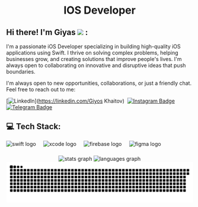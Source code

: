 <h1 align="center">IOS Developer</h1>

## Hi there! I'm Giyas <img src="https://raw.githubusercontent.com/aemmadi/aemmadi/master/wave.gif" width="30px"> :

I'm a passionate iOS Developer specializing in building high-quality iOS applications using Swift. I thrive on solving complex problems, helping businesses grow, and creating solutions that improve people's lives. I'm always open to collaborating on innovative and disruptive ideas that push boundaries. </br>

I'm always open to new opportunities, collaborations, or just a friendly chat. Feel free to reach out to me:

[![LinkedIn](https://img.shields.io/badge/LinkedIn-%230077B5.svg?logo=linkedin&logoColor=white)](https://linkedin.com/Giyos Khaitov) 
[![Instagram Badge](https://img.shields.io/badge/@gyaskhaitov-purple?style=flat&logo=instagram)](https://www.instagram.com/gyaskhaitov)
[![Telegram Badge](https://img.shields.io/badge/@GiyasIOS-blue?style=flat&logo=telegram)](https://t.me/GiyasIOS)


## 💻 Tech Stack:

<div align="left">
  <img src="https://cdn.jsdelivr.net/gh/devicons/devicon/icons/swift/swift-original.svg" height="30" alt="swift logo"  />
  <img width="12" />
  <img src="https://cdn.jsdelivr.net/gh/devicons/devicon/icons/xcode/xcode-original.svg" height="30" alt="xcode logo"  />
  <img width="12" />
  <img src="https://cdn.jsdelivr.net/gh/devicons/devicon/icons/firebase/firebase-plain.svg" height="30" alt="firebase logo"  />
  <img width="12" />
  <img src="https://cdn.jsdelivr.net/gh/devicons/devicon/icons/figma/figma-original.svg" height="30" alt="figma logo"  />
</div>

###

<div align="center">
  <img src="https://github-readme-stats.vercel.app/api?username=giasIOS&hide_title=false&hide_rank=false&show_icons=true&include_all_commits=true&count_private=true&disable_animations=false&theme=dracula&locale=en&hide_border=false" height="150" alt="stats graph"  />
  <img src="https://github-readme-stats.vercel.app/api/top-langs?username=giasIOS&locale=en&hide_title=false&layout=compact&card_width=320&langs_count=5&theme=dracula&hide_border=false" height="150" alt="languages graph"  />
</div>


<picture>
  <source media="(prefers-color-scheme: dark)" srcset="https://raw.githubusercontent.com/giasIOS/giasIOS/output/github-snake-dark.svg" />
  <source media="(prefers-color-scheme: light)" srcset="https://raw.githubusercontent.com/giasIOS/giasIOS/output/github-snake.svg" />
  <img alt="github-snake" src="https://raw.githubusercontent.com/giasIOS/giasIOS/output/github-snake.svg" />
</picture>
